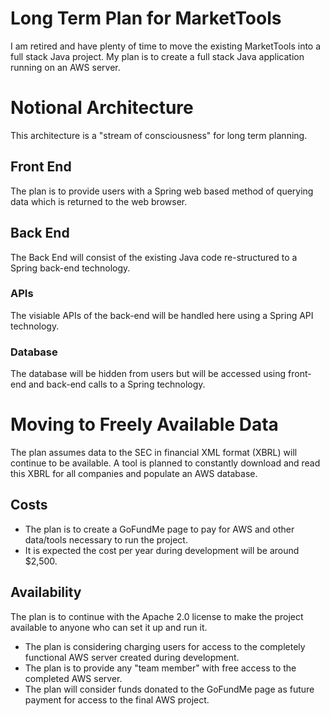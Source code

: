 # Long Term Plan for MarketTools
I am retired and have plenty of time to move the existing MarketTools into a full stack Java project.
My plan is to create a full stack Java application running on an AWS server.

# Notional Architecture
This architecture is a "stream of consciousness" for long term planning.

## Front End
The plan is to provide users with a Spring web based method of querying data which is returned to the web browser.

## Back End
The Back End will consist of the existing Java code re-structured to a Spring back-end technology.

### APIs
The visiable APIs of the back-end will be handled here using a Spring API technology.

### Database
The database will be hidden from users but will be accessed using front-end and back-end calls to a Spring technology.

# Moving to Freely Available Data
The plan assumes data to the SEC in financial XML format (XBRL) will continue to be available.
A tool is planned to constantly download and read this XBRL for all companies and populate an AWS database.

## Costs
- The plan is to create a GoFundMe page to pay for AWS and other data/tools necessary to run the project.
- It is expected the cost per year during development will be around $2,500.

## Availability
The plan is to continue with the Apache 2.0 license to make the project available to anyone who can set it up and run it.

- The plan is considering charging users for access to the completely functional AWS server created during development.
- The plan is to provide any "team member" with free access to the completed AWS server.
- The plan will consider funds donated to the GoFundMe page as future payment for access to the final AWS project.
